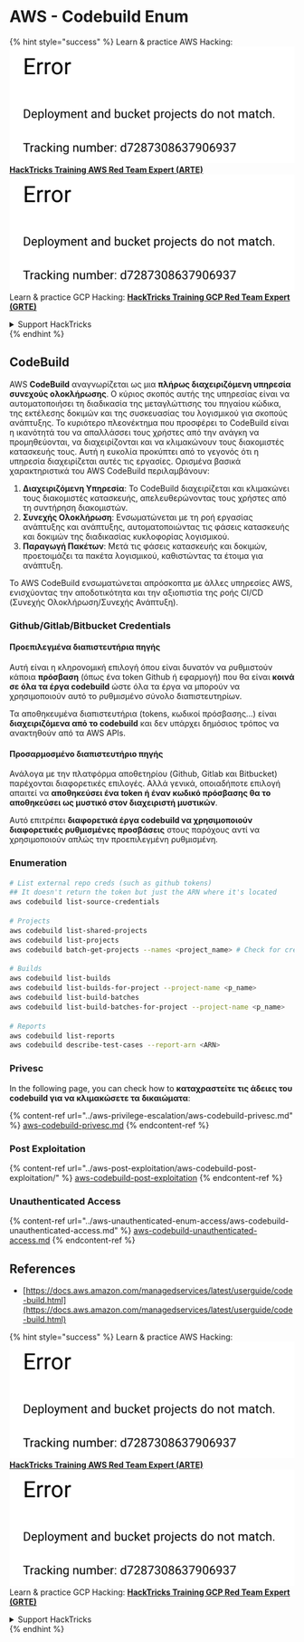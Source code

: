 # AWS - Codebuild Enum

{% hint style="success" %}
Learn & practice AWS Hacking:<img src="../../../.gitbook/assets/image (1) (1).png" alt="" data-size="line">[**HackTricks Training AWS Red Team Expert (ARTE)**](https://training.hacktricks.xyz/courses/arte)<img src="../../../.gitbook/assets/image (1) (1).png" alt="" data-size="line">\
Learn & practice GCP Hacking: <img src="../../../.gitbook/assets/image (2).png" alt="" data-size="line">[**HackTricks Training GCP Red Team Expert (GRTE)**<img src="../../../.gitbook/assets/image (2).png" alt="" data-size="line">](https://training.hacktricks.xyz/courses/grte)

<details>

<summary>Support HackTricks</summary>

* Check the [**subscription plans**](https://github.com/sponsors/carlospolop)!
* **Join the** 💬 [**Discord group**](https://discord.gg/hRep4RUj7f) or the [**telegram group**](https://t.me/peass) or **follow** us on **Twitter** 🐦 [**@hacktricks\_live**](https://twitter.com/hacktricks\_live)**.**
* **Share hacking tricks by submitting PRs to the** [**HackTricks**](https://github.com/carlospolop/hacktricks) and [**HackTricks Cloud**](https://github.com/carlospolop/hacktricks-cloud) github repos.

</details>
{% endhint %}

## CodeBuild

AWS **CodeBuild** αναγνωρίζεται ως μια **πλήρως διαχειριζόμενη υπηρεσία συνεχούς ολοκλήρωσης**. Ο κύριος σκοπός αυτής της υπηρεσίας είναι να αυτοματοποιήσει τη διαδικασία της μεταγλώττισης του πηγαίου κώδικα, της εκτέλεσης δοκιμών και της συσκευασίας του λογισμικού για σκοπούς ανάπτυξης. Το κυριότερο πλεονέκτημα που προσφέρει το CodeBuild είναι η ικανότητά του να απαλλάσσει τους χρήστες από την ανάγκη να προμηθεύονται, να διαχειρίζονται και να κλιμακώνουν τους διακομιστές κατασκευής τους. Αυτή η ευκολία προκύπτει από το γεγονός ότι η υπηρεσία διαχειρίζεται αυτές τις εργασίες. Ορισμένα βασικά χαρακτηριστικά του AWS CodeBuild περιλαμβάνουν:

1. **Διαχειριζόμενη Υπηρεσία**: Το CodeBuild διαχειρίζεται και κλιμακώνει τους διακομιστές κατασκευής, απελευθερώνοντας τους χρήστες από τη συντήρηση διακομιστών.
2. **Συνεχής Ολοκλήρωση**: Ενσωματώνεται με τη ροή εργασίας ανάπτυξης και ανάπτυξης, αυτοματοποιώντας τις φάσεις κατασκευής και δοκιμών της διαδικασίας κυκλοφορίας λογισμικού.
3. **Παραγωγή Πακέτων**: Μετά τις φάσεις κατασκευής και δοκιμών, προετοιμάζει τα πακέτα λογισμικού, καθιστώντας τα έτοιμα για ανάπτυξη.

Το AWS CodeBuild ενσωματώνεται απρόσκοπτα με άλλες υπηρεσίες AWS, ενισχύοντας την αποδοτικότητα και την αξιοπιστία της ροής CI/CD (Συνεχής Ολοκλήρωση/Συνεχής Ανάπτυξη).

### **Github/Gitlab/Bitbucket Credentials**

#### **Προεπιλεγμένα διαπιστευτήρια πηγής**

Αυτή είναι η κληρονομική επιλογή όπου είναι δυνατόν να ρυθμιστούν κάποια **πρόσβαση** (όπως ένα token Github ή εφαρμογή) που θα είναι **κοινά σε όλα τα έργα codebuild** ώστε όλα τα έργα να μπορούν να χρησιμοποιούν αυτό το ρυθμισμένο σύνολο διαπιστευτηρίων.

Τα αποθηκευμένα διαπιστευτήρια (tokens, κωδικοί πρόσβασης...) είναι **διαχειριζόμενα από το codebuild** και δεν υπάρχει δημόσιος τρόπος να ανακτηθούν από τα AWS APIs.

#### Προσαρμοσμένο διαπιστευτήριο πηγής

Ανάλογα με την πλατφόρμα αποθετηρίου (Github, Gitlab και Bitbucket) παρέχονται διαφορετικές επιλογές. Αλλά γενικά, οποιαδήποτε επιλογή απαιτεί να **αποθηκεύσει ένα token ή έναν κωδικό πρόσβασης θα το αποθηκεύσει ως μυστικό στον διαχειριστή μυστικών**.

Αυτό επιτρέπει **διαφορετικά έργα codebuild να χρησιμοποιούν διαφορετικές ρυθμισμένες προσβάσεις** στους παρόχους αντί να χρησιμοποιούν απλώς την προεπιλεγμένη ρυθμισμένη. 

### Enumeration
```bash
# List external repo creds (such as github tokens)
## It doesn't return the token but just the ARN where it's located
aws codebuild list-source-credentials

# Projects
aws codebuild list-shared-projects
aws codebuild list-projects
aws codebuild batch-get-projects --names <project_name> # Check for creds in env vars

# Builds
aws codebuild list-builds
aws codebuild list-builds-for-project --project-name <p_name>
aws codebuild list-build-batches
aws codebuild list-build-batches-for-project --project-name <p_name>

# Reports
aws codebuild list-reports
aws codebuild describe-test-cases --report-arn <ARN>
```
### Privesc

In the following page, you can check how to **καταχραστείτε τις άδειες του codebuild για να κλιμακώσετε τα δικαιώματα**:

{% content-ref url="../aws-privilege-escalation/aws-codebuild-privesc.md" %}
[aws-codebuild-privesc.md](../aws-privilege-escalation/aws-codebuild-privesc.md)
{% endcontent-ref %}

### Post Exploitation

{% content-ref url="../aws-post-exploitation/aws-codebuild-post-exploitation/" %}
[aws-codebuild-post-exploitation](../aws-post-exploitation/aws-codebuild-post-exploitation/)
{% endcontent-ref %}

### Unauthenticated Access

{% content-ref url="../aws-unauthenticated-enum-access/aws-codebuild-unauthenticated-access.md" %}
[aws-codebuild-unauthenticated-access.md](../aws-unauthenticated-enum-access/aws-codebuild-unauthenticated-access.md)
{% endcontent-ref %}

## References

* [https://docs.aws.amazon.com/managedservices/latest/userguide/code-build.html](https://docs.aws.amazon.com/managedservices/latest/userguide/code-build.html)

{% hint style="success" %}
Learn & practice AWS Hacking:<img src="../../../.gitbook/assets/image (1) (1).png" alt="" data-size="line">[**HackTricks Training AWS Red Team Expert (ARTE)**](https://training.hacktricks.xyz/courses/arte)<img src="../../../.gitbook/assets/image (1) (1).png" alt="" data-size="line">\
Learn & practice GCP Hacking: <img src="../../../.gitbook/assets/image (2).png" alt="" data-size="line">[**HackTricks Training GCP Red Team Expert (GRTE)**<img src="../../../.gitbook/assets/image (2).png" alt="" data-size="line">](https://training.hacktricks.xyz/courses/grte)

<details>

<summary>Support HackTricks</summary>

* Check the [**subscription plans**](https://github.com/sponsors/carlospolop)!
* **Join the** 💬 [**Discord group**](https://discord.gg/hRep4RUj7f) or the [**telegram group**](https://t.me/peass) or **follow** us on **Twitter** 🐦 [**@hacktricks\_live**](https://twitter.com/hacktricks\_live)**.**
* **Share hacking tricks by submitting PRs to the** [**HackTricks**](https://github.com/carlospolop/hacktricks) and [**HackTricks Cloud**](https://github.com/carlospolop/hacktricks-cloud) github repos.

</details>
{% endhint %}

